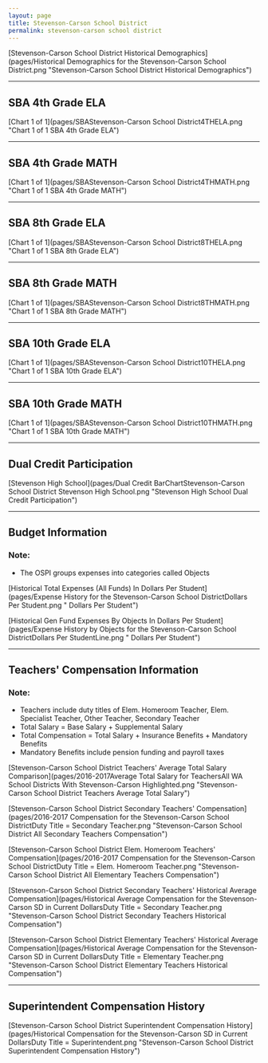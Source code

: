 ```yaml
---
layout: page
title: Stevenson-Carson School District
permalink: stevenson-carson school district
---
```



[Stevenson-Carson School District Historical Demographics](pages/Historical Demographics for the Stevenson-Carson School District.png "Stevenson-Carson School District Historical Demographics")

___

## SBA 4th Grade ELA

[Chart 1 of 1](pages/SBAStevenson-Carson School District4THELA.png "Chart 1 of 1 SBA 4th Grade ELA")


___

## SBA 4th Grade MATH

[Chart 1 of 1](pages/SBAStevenson-Carson School District4THMATH.png "Chart 1 of 1 SBA 4th Grade MATH")


___

## SBA 8th Grade ELA

[Chart 1 of 1](pages/SBAStevenson-Carson School District8THELA.png "Chart 1 of 1 SBA 8th Grade ELA")


___

## SBA 8th Grade MATH

[Chart 1 of 1](pages/SBAStevenson-Carson School District8THMATH.png "Chart 1 of 1 SBA 8th Grade MATH")


___

## SBA 10th Grade ELA

[Chart 1 of 1](pages/SBAStevenson-Carson School District10THELA.png "Chart 1 of 1 SBA 10th Grade ELA")


___

## SBA 10th Grade MATH

[Chart 1 of 1](pages/SBAStevenson-Carson School District10THMATH.png "Chart 1 of 1 SBA 10th Grade MATH")


___

## Dual Credit Participation

[Stevenson High School](pages/Dual Credit BarChartStevenson-Carson School District Stevenson High School.png "Stevenson High School Dual Credit Participation")


___

## Budget Information
### Note:
- The OSPI groups expenses into categories called Objects

[Historical Total Expenses (All Funds) In Dollars Per Student](pages/Expense History for the Stevenson-Carson School DistrictDollars Per Student.png " Dollars Per Student")

[Historical Gen Fund Expenses By Objects In Dollars Per Student](pages/Expense History by Objects for the Stevenson-Carson School DistrictDollars Per StudentLine.png " Dollars Per Student")


___

## Teachers' Compensation Information
### Note:
- Teachers include duty titles of Elem. Homeroom Teacher, Elem. Specialist Teacher, Other Teacher, Secondary Teacher
- Total Salary = Base Salary + Supplemental Salary
- Total Compensation = Total Salary + Insurance Benefits + Mandatory Benefits
- Mandatory Benefits include pension funding and payroll taxes

[Stevenson-Carson School District Teachers' Average Total Salary Comparison](pages/2016-2017Average Total Salary for TeachersAll WA School Districts With Stevenson-Carson Highlighted.png "Stevenson-Carson School District Teachers Average Total Salary")

[Stevenson-Carson School District Secondary Teachers' Compensation](pages/2016-2017 Compensation for the Stevenson-Carson School DistrictDuty Title = Secondary Teacher.png "Stevenson-Carson School District All Secondary Teachers Compensation")

[Stevenson-Carson School District Elem. Homeroom Teachers' Compensation](pages/2016-2017 Compensation for the Stevenson-Carson School DistrictDuty Title = Elem. Homeroom Teacher.png "Stevenson-Carson School District All Elementary Teachers Compensation")

[Stevenson-Carson School District Secondary Teachers' Historical Average Compensation](pages/Historical Average Compensation for the Stevenson-Carson SD in Current DollarsDuty Title = Secondary Teacher.png "Stevenson-Carson School District Secondary Teachers Historical Compensation")

[Stevenson-Carson School District Elementary Teachers' Historical Average Compensation](pages/Historical Average Compensation for the Stevenson-Carson SD in Current DollarsDuty Title = Elementary Teacher.png "Stevenson-Carson School District Elementary Teachers Historical Compensation")


___

## Superintendent Compensation History

[Stevenson-Carson School District Superintendent Compensation History](pages/Historical Compensation for the Stevenson-Carson SD in Current DollarsDuty Title = Superintendent.png "Stevenson-Carson School District Superintendent Compensation History")

